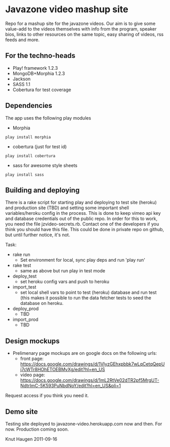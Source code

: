 Javazone video mashup site
==========================

Repo for a mashup site for the javazone videos. Our aim is to give some
value-add to the videos themselves with info from the program, speaker bios, 
links to other resources on the same topic, easy sharing of videos, rss feeds and more.

For the techno-heads
----------------------
* Play! framework 1.2.3
* MongoDB+Morphia 1.2.3
* Jackson
* SASS 1.1
* Cobertura for test coverage

Dependencies
--------------

The app uses the following play modules

* Morphia

```
play install morphia
```

* cobertura (just for test id)

```
play install cobertura
```

* sass for awesome style sheets

```
play install sass
```

Building and deploying
-----------------------

There is a rake script for starting play and deploying to test site (heroku) and
production site (TBD) and setting some important shell variables/heroku config in the process. This is done to keep vimeo api key and database credentials out of the public repo. In order for this to work, you need the file jzvideo-secrets.rb. Contact one of the developers if you think you should have this file. This could be done in private repo on github, but until further notice, it's not. 

Task:
* rake run
  * Set environment for local, sync play deps and run 'play run'
* rake test
  * same as above but run play in test mode
* deploy_test
  * set heroku config vars and push to heroku
* import_test
  * set local shell vars to point to test (heroku) database and run test (this makes it possible to run the data fetcher tests to seed the database on heroku.
* deploy_prod
  * TBD
* import_prod
  * TBD 

Design mockups
---------------

* Prelimenary page mockups are on google docs on the following urls:
  * front page: https://docs.google.com/drawings/d/1VIyzGEhxpbbk7wLqCetqQepUj7cWTr8HOhETOEBMvXg/edit?hl=en_US
  * video page: https://docs.google.com/drawings/d/1mL2RtVe02dTR2pf5MrgUT-NdtrImC-5K593PuNbdNoY/edit?hl=en_US&pli=1

Request access if you think you need it. 


Demo site
----------
Testing site deployed to javazone-video.herokuapp.com now and then. For now. Production coming soon. 


Knut Haugen 2011-09-16

